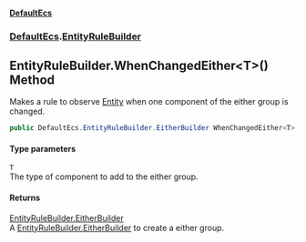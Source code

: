 #### [DefaultEcs](./index.md 'index')
### [DefaultEcs](./DefaultEcs.md 'DefaultEcs').[EntityRuleBuilder](./DefaultEcs-EntityRuleBuilder.md 'DefaultEcs.EntityRuleBuilder')
## EntityRuleBuilder.WhenChangedEither&lt;T&gt;() Method
Makes a rule to observe [Entity](./DefaultEcs-Entity.md 'DefaultEcs.Entity') when one component of the either group is changed.  
```csharp
public DefaultEcs.EntityRuleBuilder.EitherBuilder WhenChangedEither<T>();
```
#### Type parameters
<a name='DefaultEcs-EntityRuleBuilder-WhenChangedEither-T-()-T'></a>
`T`  
The type of component to add to the either group.  
  
#### Returns
[EntityRuleBuilder.EitherBuilder](./DefaultEcs-EntityRuleBuilder-EitherBuilder.md 'DefaultEcs.EntityRuleBuilder.EitherBuilder')  
A [EntityRuleBuilder.EitherBuilder](./DefaultEcs-EntityRuleBuilder-EitherBuilder.md 'DefaultEcs.EntityRuleBuilder.EitherBuilder') to create a either group.  
